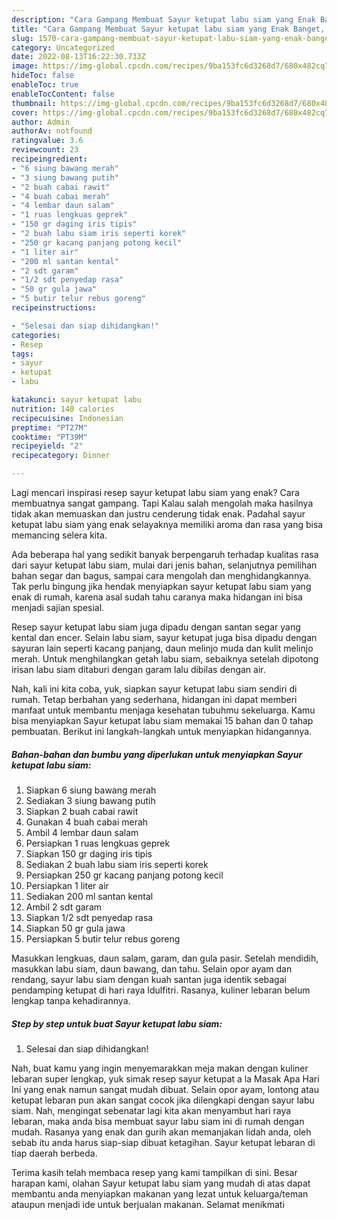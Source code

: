 ```yaml
---
description: "Cara Gampang Membuat Sayur ketupat labu siam yang Enak Banget, Buat Buka Puasa}"
title: "Cara Gampang Membuat Sayur ketupat labu siam yang Enak Banget, Buat Buka Puasa}"
slug: 1570-cara-gampang-membuat-sayur-ketupat-labu-siam-yang-enak-banget-buat-buka-puasa
category: Uncategorized
date: 2022-08-13T16:22:30.733Z
image: https://img-global.cpcdn.com/recipes/9ba153fc6d3268d7/680x482cq70/sayur-ketupat-labu-siam-foto-resep-utama.jpg
hideToc: false
enableToc: true
enableTocContent: false
thumbnail: https://img-global.cpcdn.com/recipes/9ba153fc6d3268d7/680x482cq70/sayur-ketupat-labu-siam-foto-resep-utama.jpg
cover: https://img-global.cpcdn.com/recipes/9ba153fc6d3268d7/680x482cq70/sayur-ketupat-labu-siam-foto-resep-utama.jpg
author: Admin
authorAv: notfound
ratingvalue: 3.6
reviewcount: 23
recipeingredient:
- "6 siung bawang merah"
- "3 siung bawang putih"
- "2 buah cabai rawit"
- "4 buah cabai merah"
- "4 lembar daun salam"
- "1 ruas lengkuas geprek"
- "150 gr daging iris tipis"
- "2 buah labu siam iris seperti korek"
- "250 gr kacang panjang potong kecil"
- "1 liter air"
- "200 ml santan kental"
- "2 sdt garam"
- "1/2 sdt penyedap rasa"
- "50 gr gula jawa"
- "5 butir telur rebus goreng"
recipeinstructions:

- "Selesai dan siap dihidangkan!"
categories:
- Resep
tags:
- sayur
- ketupat
- labu

katakunci: sayur ketupat labu 
nutrition: 140 calories
recipecuisine: Indonesian
preptime: "PT27M"
cooktime: "PT39M"
recipeyield: "2"
recipecategory: Dinner

---
```



Lagi mencari inspirasi resep sayur ketupat labu siam yang enak? Cara membuatnya sangat gampang. Tapi Kalau salah mengolah maka hasilnya tidak akan memuaskan dan justru cenderung tidak enak. Padahal sayur ketupat labu siam yang enak selayaknya memiliki aroma dan rasa yang bisa memancing selera kita.


Ada beberapa hal yang sedikit banyak berpengaruh terhadap kualitas rasa dari sayur ketupat labu siam, mulai dari jenis bahan, selanjutnya pemilihan bahan segar dan bagus, sampai cara mengolah dan menghidangkannya. Tak perlu bingung jika hendak menyiapkan sayur ketupat labu siam yang enak di rumah, karena asal sudah tahu caranya maka hidangan ini bisa menjadi sajian spesial.

Resep sayur ketupat labu siam juga dipadu dengan santan segar yang kental dan encer. Selain labu siam, sayur ketupat juga bisa dipadu dengan sayuran lain seperti kacang panjang, daun melinjo muda dan kulit melinjo merah. Untuk menghilangkan getah labu siam, sebaiknya setelah dipotong irisan labu siam ditaburi dengan garam lalu dibilas dengan air.


Nah, kali ini kita coba, yuk, siapkan sayur ketupat labu siam sendiri di rumah. Tetap berbahan yang sederhana, hidangan ini dapat memberi manfaat untuk membantu menjaga kesehatan tubuhmu sekeluarga. Kamu bisa menyiapkan Sayur ketupat labu siam memakai 15 bahan dan 0 tahap pembuatan. Berikut ini langkah-langkah untuk menyiapkan hidangannya.

<!--inarticleads1-->

##### Bahan-bahan dan bumbu yang diperlukan untuk menyiapkan Sayur ketupat labu siam:

1. Siapkan 6 siung bawang merah
1. Sediakan 3 siung bawang putih
1. Siapkan 2 buah cabai rawit
1. Gunakan 4 buah cabai merah
1. Ambil 4 lembar daun salam
1. Persiapkan 1 ruas lengkuas geprek
1. Siapkan 150 gr daging iris tipis
1. Sediakan 2 buah labu siam iris seperti korek
1. Persiapkan 250 gr kacang panjang potong kecil
1. Persiapkan 1 liter air
1. Sediakan 200 ml santan kental
1. Ambil 2 sdt garam
1. Siapkan 1/2 sdt penyedap rasa
1. Siapkan 50 gr gula jawa
1. Persiapkan 5 butir telur rebus goreng


Masukkan lengkuas, daun salam, garam, dan gula pasir. Setelah mendidih, masukkan labu siam, daun bawang, dan tahu. Selain opor ayam dan rendang, sayur labu siam dengan kuah santan juga identik sebagai pendamping ketupat di hari raya Idulfitri. Rasanya, kuliner lebaran belum lengkap tanpa kehadirannya. 

<!--inarticleads2-->

##### Step by step untuk buat Sayur ketupat labu siam:


1. Selesai dan siap dihidangkan!

Nah, buat kamu yang ingin menyemarakkan meja makan dengan kuliner lebaran super lengkap, yuk simak resep sayur ketupat a la Masak Apa Hari Ini yang enak namun sangat mudah dibuat. Selain opor ayam, lontong atau ketupat lebaran pun akan sangat cocok jika dilengkapi dengan sayur labu siam. Nah, mengingat sebenatar lagi kita akan menyambut hari raya lebaran, maka anda bisa membuat sayur labu siam ini di rumah dengan mudah. Rasanya yang enak dan gurih akan memanjakan lidah anda, oleh sebab itu anda harus siap-siap dibuat ketagihan. Sayur ketupat lebaran di tiap daerah berbeda. 

Terima kasih telah membaca resep yang kami tampilkan di sini. Besar harapan kami, olahan Sayur ketupat labu siam yang mudah di atas dapat membantu anda menyiapkan makanan yang lezat untuk keluarga/teman ataupun menjadi ide untuk berjualan makanan. Selamat menikmati
